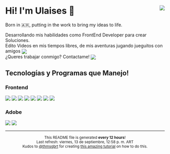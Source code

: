 <h1>
Hi! I'm Ulaises 👋 
<span>
<a href="https://ulaiseees.github.io/">
<img align="right" src="https://img.shields.io/badge/ulaises.dev-8400ff?style=flat&logoSize=auto&color=8400ff&link=https%3A%2F%2Fulaiseees.github.io%2F"> </a>
</span>
</h1>

<p>Born in 🇦🇷, putting in the work to bring my ideas to life.</p>

<p>Desarrollando mis habilidades como FrontEnd Developer para crear Soluciones.<br/>
Edito Videos en mis tiempos libres, de mis aventuras jugando jueguitos con amigos <a href="https://www.youtube.com/@zeteeex"> <img align="center" src="https://img.shields.io/badge/ZeTeeeX-%23FF0000?style=flat&logo=Youtube&color=%23FF0000&link=https%3A%2F%2Fwww.youtube.com%2F%40zeteeex"></a><br/>
¿Queres trabajar conmigo? Contactame! <a href="mailto:ulaisess@gmail.com"> <img align="center" src="https://img.shields.io/badge/Contact%20Me!-%23a341ff?style=flat&logo=Mail&color=%23a341ff&link=mailto%3Aulaisess%40gmail.com"></a>
</p>

<h2>Tecnologías y Programas que Manejo!</h2>

<h3>Frontend</h3>
<p>
    <img src="https://img.shields.io/badge/HTML5-%23E34F26.svg?style=flat&logo=html5&logoColor=white">
    <img src="https://img.shields.io/badge/CSS3-%231572B6.svg?style=flat&logo=css3&logoColor=white">
    <img src="https://img.shields.io/badge/JavaScript-%23323330.svg?style=flat&logo=javascript&logoColor=%23F7DF1E"> 
    <img src="https://img.shields.io/badge/ReactJS-%2320232a.svg?style=flat&logo=react&logoColor=%2361DAFB">
    <img src="https://img.shields.io/badge/Bootstrap-%238511FA.svg?style=flat&logo=bootstrap&logoColor=white">
    <img src="https://img.shields.io/badge/SASS%20&%20SCSS-hotpink.svg?style=flat&logo=SASS&logoColor=white">
    <img src="https://img.shields.io/badge/github-%23121011.svg?style=flat&logo=github&logoColor=white">
    <img src="https://img.shields.io/badge/git-%23F05033.svg?style=flat&logo=git&logoColor=white">
</p>

<h3>Adobe</h3>
<p>
    <img src="https://img.shields.io/badge/Adobe%20Photoshop-%2331A8FF.svg?style=flat&logo=adobe%20photoshop&logoColor=white">
    <img src="https://img.shields.io/badge/Adobe%20Premiere%20Pro-9999FF.svg?style=flat&logo=Adobe%20Premiere%20Pro&logoColor=white">
</p>

---
<p align="center"><sub>This README file is generated <b>every 12 hours</b>!</br>Last refresh: viernes, 13 de septiembre, 12:58 p. m. ART<br />Kudos to <a href="https://github.com/thmsgbrt">@thmsgbrt</a> for creating <a href="https://medium.com/@th.guibert/how-to-create-a-self-updating-readme-md-for-your-github-profile-f8b05744ca91">this amazing tutorial</a> on how to do this.</sub></p>